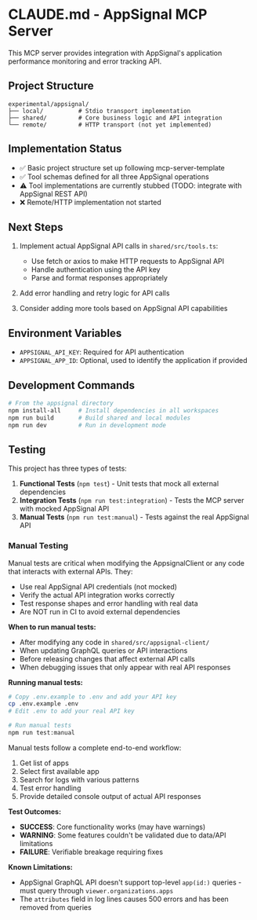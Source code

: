 # CLAUDE.md - AppSignal MCP Server

This MCP server provides integration with AppSignal's application performance monitoring and error tracking API.

## Project Structure

```
experimental/appsignal/
├── local/          # Stdio transport implementation
├── shared/         # Core business logic and API integration
└── remote/         # HTTP transport (not yet implemented)
```

## Implementation Status

- ✅ Basic project structure set up following mcp-server-template
- ✅ Tool schemas defined for all three AppSignal operations
- ⚠️ Tool implementations are currently stubbed (TODO: integrate with AppSignal REST API)
- ❌ Remote/HTTP implementation not started

## Next Steps

1. Implement actual AppSignal API calls in `shared/src/tools.ts`:
   - Use fetch or axios to make HTTP requests to AppSignal API
   - Handle authentication using the API key
   - Parse and format responses appropriately

2. Add error handling and retry logic for API calls

3. Consider adding more tools based on AppSignal API capabilities

## Environment Variables

- `APPSIGNAL_API_KEY`: Required for API authentication
- `APPSIGNAL_APP_ID`: Optional, used to identify the application if provided

## Development Commands

```bash
# From the appsignal directory
npm install-all     # Install dependencies in all workspaces
npm run build       # Build shared and local modules
npm run dev         # Run in development mode
```

## Testing

This project has three types of tests:

1. **Functional Tests** (`npm test`) - Unit tests that mock all external dependencies
2. **Integration Tests** (`npm run test:integration`) - Tests the MCP server with mocked AppSignal API
3. **Manual Tests** (`npm run test:manual`) - Tests against the real AppSignal API

### Manual Testing

Manual tests are critical when modifying the AppsignalClient or any code that interacts with external APIs. They:

- Use real AppSignal API credentials (not mocked)
- Verify the actual API integration works correctly
- Test response shapes and error handling with real data
- Are NOT run in CI to avoid external dependencies

**When to run manual tests:**

- After modifying any code in `shared/src/appsignal-client/`
- When updating GraphQL queries or API interactions
- Before releasing changes that affect external API calls
- When debugging issues that only appear with real API responses

**Running manual tests:**

```bash
# Copy .env.example to .env and add your API key
cp .env.example .env
# Edit .env to add your real API key

# Run manual tests
npm run test:manual
```

Manual tests follow a complete end-to-end workflow:

1. Get list of apps
2. Select first available app
3. Search for logs with various patterns
4. Test error handling
5. Provide detailed console output of actual API responses

**Test Outcomes:**

- **SUCCESS**: Core functionality works (may have warnings)
- **WARNING**: Some features couldn't be validated due to data/API limitations
- **FAILURE**: Verifiable breakage requiring fixes

**Known Limitations:**

- AppSignal GraphQL API doesn't support top-level `app(id:)` queries - must query through `viewer.organizations.apps`
- The `attributes` field in log lines causes 500 errors and has been removed from queries
